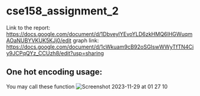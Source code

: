# cse158_assignment_2
Link to the report: https://docs.google.com/document/d/1DbveylYEvoYLD6zkHMQ6lHGWuqmAOaNUBYVKUK5KJj0/edit
graph link: https://docs.google.com/document/d/1cWkuam9cB92oSGIswWWyTfTN4Ciy9JCPqQYz_CCUzh8/edit?usp=sharing

## One hot encoding usage:
You may call these function
![Screenshot 2023-11-29 at 01 27 10](https://github.com/jasonli35/cse158_assignment_2/assets/67398566/92a37757-4f37-4eeb-b22e-5b35bba0dfc8)
